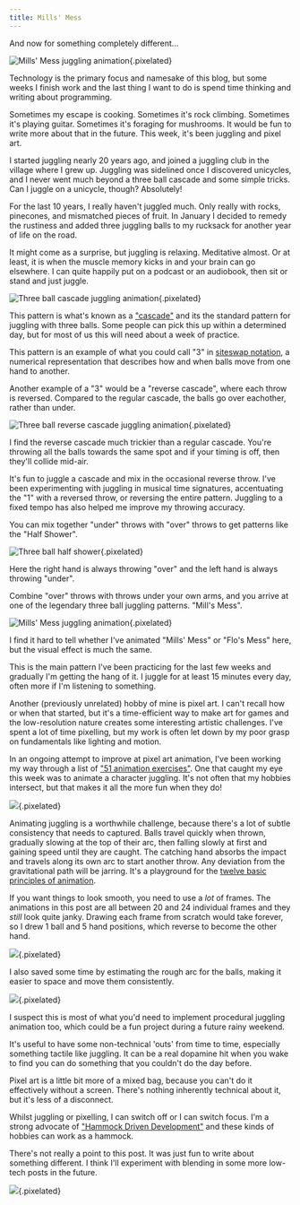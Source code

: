 ```yaml
---
title: Mills' Mess
---
```


And now for something completely different...

![Mills' Mess juggling animation](/img/mills-mess.gif){.pixelated}

Technology is the primary focus and namesake of this blog, but some weeks I finish work and the last thing I want to do is spend time thinking and writing about programming.

Sometimes my escape is cooking. Sometimes it's rock climbing. Sometimes it's playing guitar. Sometimes it's foraging for mushrooms. It would be fun to write more about that in the future. This week, it's been juggling and pixel art.

I started juggling nearly 20 years ago, and joined a juggling club in the village where I grew up. Juggling was sidelined once I discovered unicycles, and I never went much beyond a three ball cascade and some simple tricks. Can I juggle on a unicycle, though? Absolutely!

For the last 10 years, I really haven't juggled much. Only really with rocks, pinecones, and mismatched pieces of fruit. In January I decided to remedy the rustiness and added three juggling balls to my rucksack for another year of life on the road.

It might come as a surprise, but juggling is relaxing. Meditative almost. Or at least, it is when the muscle memory kicks in and your brain can go elsewhere. I can quite happily put on a podcast or an audiobook, then sit or stand and just juggle.

![Three ball cascade juggling animation](/img/3-ball-cascade.gif){.pixelated}

This pattern is what's known as a ["cascade"](https://en.wikipedia.org/wiki/Cascade_(juggling)) and its the standard pattern for juggling with three balls. Some people can pick this up within a determined day, but for most of us this will need about a week of practice.

This pattern is an example of what you could call "3" in [siteswap notation](https://juggle.fandom.com/wiki/Siteswap), a numerical representation that describes how and when balls move from one hand to another.

Another example of a "3" would be a "reverse cascade", where each throw is reversed. Compared to the regular cascade, the balls go over eachother, rather than under.

![Three ball reverse cascade juggling animation](/img/3-ball-reverse-cascade.gif){.pixelated}

I find the reverse cascade much trickier than a regular cascade. You're throwing all the balls towards the same spot and if your timing is off, then they'll collide mid-air.

It's fun to juggle a cascade and mix in the occasional reverse throw. I've been experimenting with juggling in musical time signatures, accentuating the "1" with a reversed throw, or reversing the entire pattern. Juggling to a fixed tempo has also helped me improve my throwing accuracy.

You can mix together "under" throws with "over" throws to get patterns like the "Half Shower".

![Three ball half shower](/img/3-ball-half-shower.gif){.pixelated}

Here the right hand is always throwing "over" and the left hand is always throwing "under".

Combine "over" throws with throws under your own arms, and you arrive at one of the legendary three ball juggling patterns. "Mill's Mess".

![Mills' Mess juggling animation](/img/mills-mess-skeleton.gif){.pixelated}

I find it hard to tell whether I've animated "Mills' Mess" or "Flo's Mess" here, but the visual effect is much the same.

This is the main pattern I've been practicing for the last few weeks and gradually I'm getting the hang of it. I juggle for at least 15 minutes every day, often more if I'm listening to something.

Another (previously unrelated) hobby of mine is pixel art. I can't recall how or when that started, but it's a time-efficient way to make art for games and the low-resolution nature creates some interesting artistic challenges. I've spent a lot of time pixelling, but my work is often let down by my poor grasp on fundamentals like lighting and motion.

In an ongoing attempt to improve at pixel art animation, I've been working my way through a list of ["51 animation exercises"](https://www.animatorisland.com/51-great-animation-exercises-to-master/). One that caught my eye this week was to animate a character juggling. It's not often that my hobbies intersect, but that makes it all the more fun when they do!

![](/img/33-character-juggling.gif){.pixelated}

Animating juggling is a worthwhile challenge, because there's a lot of subtle consistency that needs to captured. Balls travel quickly when thrown, gradually slowing at the top of their arc, then falling slowly at first and gaining speed until they are caught. The catching hand absorbs the impact and travels along its own arc to start another throw. Any deviation from the gravitational path will be jarring. It's a playground for the [twelve basic principles of animation](https://en.wikipedia.org/wiki/Twelve_basic_principles_of_animation). 

If you want things to look smooth, you need to use a _lot_ of frames. The animations in this post are all between 20 and 24 individual frames and they _still_ look quite janky. Drawing each frame from scratch would take forever, so I drew 1 ball and 5 hand positions, which reverse to become the other hand.

![](/img/juggling-sprites.png){.pixelated}

I also saved some time by estimating the rough arc for the balls, making it easier to space and move them consistently.

![](/img/half-shower-path.gif){.pixelated}

I suspect this is most of what you'd need to implement procedural juggling animation too, which could be a fun project during a future rainy weekend. 

It's useful to have some non-technical 'outs' from time to time, especially something tactile like juggling. It can be a real dopamine hit when you wake to find you can do something that you couldn't do the day before.

Pixel art is a little bit more of a mixed bag, because you can't do it effectively without a screen. There's nothing inherently technical about it, but it's less of a disconnect.

Whilst juggling or pixelling, I can switch off or I can switch focus. I'm a strong advocate of ["Hammock Driven Development"](https://www.youtube.com/watch?v=f84n5oFoZBc) and these kinds of hobbies can work as a hammock.

There's not really a point to this post. It was just fun to write about something different. I think I'll experiment with blending in some more low-tech posts in the future.

![](/img/single-throw.gif){.pixelated}
